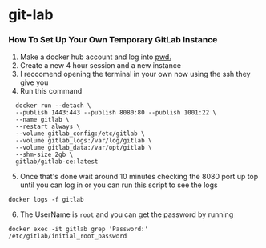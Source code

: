 # git-lab
### How To Set Up Your Own Temporary GitLab Instance
1. Make a docker hub account and log into [pwd.](https://labs.play-with-docker.com/)
2. Create a new 4 hour session and a new instance
3. I reccomend opening the terminal in your own now using the ssh they give you
4. Run this command
```
  docker run --detach \
  --publish 1443:443 --publish 8080:80 --publish 1001:22 \
  --name gitlab \
  --restart always \
  --volume gitlab_config:/etc/gitlab \
  --volume gitlab_logs:/var/log/gitlab \
  --volume gitlab_data:/var/opt/gitlab \
  --shm-size 2gb \
  gitlab/gitlab-ce:latest
  ```
  5. Once that's done wait around 10 minutes checking the 8080 port up top until you can log in or you can run this script to see the logs
  ```
  docker logs -f gitlab
  ```
  6. The UserName is `root` and you can get the password by running 
  ```
  docker exec -it gitlab grep 'Password:' /etc/gitlab/initial_root_password
  ```
